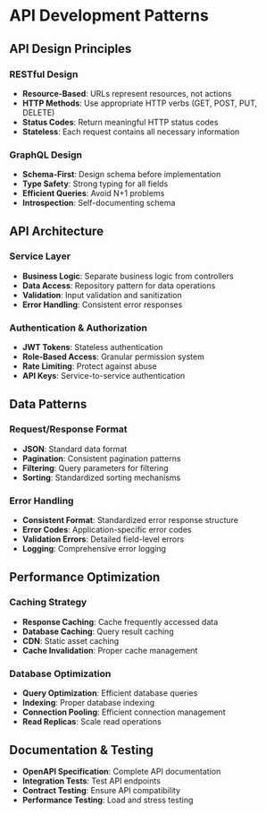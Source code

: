 # API Development Patterns

## API Design Principles

### RESTful Design
- **Resource-Based**: URLs represent resources, not actions
- **HTTP Methods**: Use appropriate HTTP verbs (GET, POST, PUT, DELETE)
- **Status Codes**: Return meaningful HTTP status codes
- **Stateless**: Each request contains all necessary information

### GraphQL Design
- **Schema-First**: Design schema before implementation
- **Type Safety**: Strong typing for all fields
- **Efficient Queries**: Avoid N+1 problems
- **Introspection**: Self-documenting schema

## API Architecture

### Service Layer
- **Business Logic**: Separate business logic from controllers
- **Data Access**: Repository pattern for data operations
- **Validation**: Input validation and sanitization
- **Error Handling**: Consistent error responses

### Authentication & Authorization
- **JWT Tokens**: Stateless authentication
- **Role-Based Access**: Granular permission system
- **Rate Limiting**: Protect against abuse
- **API Keys**: Service-to-service authentication

## Data Patterns

### Request/Response Format
- **JSON**: Standard data format
- **Pagination**: Consistent pagination patterns
- **Filtering**: Query parameters for filtering
- **Sorting**: Standardized sorting mechanisms

### Error Handling
- **Consistent Format**: Standardized error response structure
- **Error Codes**: Application-specific error codes
- **Validation Errors**: Detailed field-level errors
- **Logging**: Comprehensive error logging

## Performance Optimization

### Caching Strategy
- **Response Caching**: Cache frequently accessed data
- **Database Caching**: Query result caching
- **CDN**: Static asset caching
- **Cache Invalidation**: Proper cache management

### Database Optimization
- **Query Optimization**: Efficient database queries
- **Indexing**: Proper database indexing
- **Connection Pooling**: Efficient connection management
- **Read Replicas**: Scale read operations

## Documentation & Testing
- **OpenAPI Specification**: Complete API documentation
- **Integration Tests**: Test API endpoints
- **Contract Testing**: Ensure API compatibility
- **Performance Testing**: Load and stress testing